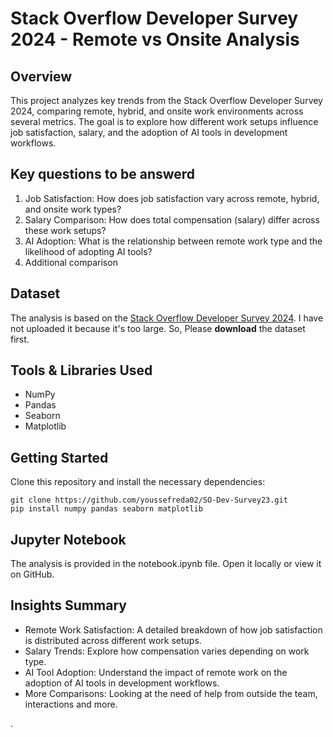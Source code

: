 # Stack Overflow Developer Survey 2024 - Remote vs Onsite Analysis
## Overview
This project analyzes key trends from the Stack Overflow Developer Survey 2024, comparing remote, hybrid, and onsite work environments across several metrics. The goal is to explore how different work setups influence job satisfaction, salary, and the adoption of AI tools in development workflows.

## Key questions to be answerd
1. Job Satisfaction: How does job satisfaction vary across remote, hybrid, and onsite work types?
2. Salary Comparison: How does total compensation (salary) differ across these work setups?
3. AI Adoption: What is the relationship between remote work type and the likelihood of adopting AI tools?
4. Additional comparison

## Dataset
The analysis is based on the [Stack Overflow Developer Survey 2024](https://survey.stackoverflow.co/).
I have not uploaded it because it's too large. So, Please **download** the dataset first.

## Tools & Libraries Used
* NumPy
* Pandas
* Seaborn
* Matplotlib

## Getting Started
Clone this repository and install the necessary dependencies:
```
git clone https://github.com/youssefreda02/SO-Dev-Survey23.git
pip install numpy pandas seaborn matplotlib
```

## Jupyter Notebook
The analysis is provided in the notebook.ipynb file. Open it locally or view it on GitHub.

## Insights Summary
* Remote Work Satisfaction: A detailed breakdown of how job satisfaction is distributed across different work setups.
* Salary Trends: Explore how compensation varies depending on work type.
* AI Tool Adoption: Understand the impact of remote work on the adoption of AI tools in development workflows.
* More Comparisons: Looking at the need of help from outside the team, interactions and more.

.
